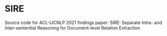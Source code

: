 # SIRE
Source code for ACL-IJCNLP 2021 findings paper: SIRE: Separate Intra- and Inter-sentential Reasoning for Document-level Relation Extraction
